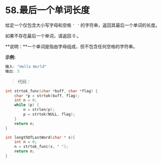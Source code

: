 # 58.最后一个单词长度

给定一个仅包含大小写字母和空格 `' '` 的字符串，返回其最后一个单词的长度。

如果不存在最后一个单词，请返回 0 。

**说明：**一个单词是指由字母组成，但不包含任何空格的字符串。

**示例:**

```c
输入: "Hello World"
输出: 5
```

> 代码：

```c
int strtok_func(char *buff, char *flag) {
    char *p = strtok(buff, flag);
    int n = 0;
    while (p) {
        n = strlen(p);
        p = strtok(NULL, flag);
    }
    return n;
}

int lengthOfLastWord(char * s){
    int n = 0;
    n = strtok_func(s, " ");
    return n;
}
```

